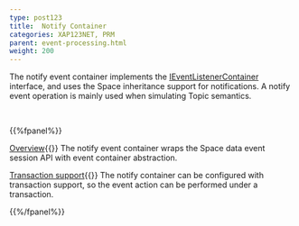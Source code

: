 ```yaml
---
type: post123
title:  Notify Container
categories: XAP123NET, PRM
parent: event-processing.html
weight: 200
---
```



The notify event container implements the [IEventListenerContainer](./event-listener-container.html) interface, and uses the Space inheritance support for notifications.
A notify event operation is mainly used when simulating Topic semantics.

<br>

{{%fpanel%}}

[Overview](./notify-container-overview.html){{<wbr>}}
The notify event container wraps the Space data event session API with event container abstraction.

[Transaction support](./notify-container-transactions.html){{<wbr>}}
The notify container can be configured with transaction support, so the event action can be performed under a transaction.

{{%/fpanel%}}

